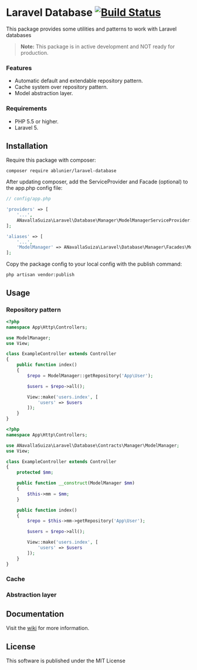 # Laravel Database [![Build Status](https://travis-ci.org/ablunier/laravel-database.svg?branch=master)](https://travis-ci.org/ablunier/laravel-database)

This package provides some utilities and patterns to work with Laravel databases


> **Note:** This package is in active development and NOT ready for production.

### Features
* Automatic default and extendable repository pattern.
* Cache system over repository pattern.
* Model abstraction layer.

### Requirements
* PHP 5.5 or higher.
* Laravel 5.

## Installation

Require this package with composer:
```
composer require ablunier/laravel-database
```

After updating composer, add the ServiceProvider and Facade (optional) to the app.php config file:
```php
// config/app.php

'providers' => [
    '...',
    ANavallaSuiza\Laravel\Database\Manager\ModelManagerServiceProvider::class,
];

'aliases' => [
    '...',
    'ModelManager' => ANavallaSuiza\Laravel\Database\Manager\Facades\ModelManager::class,
];
```

Copy the package config to your local config with the publish command:
```
php artisan vendor:publish
```

## Usage

### Repository pattern
```php
<?php
namespace App\Http\Controllers;

use ModelManager;
use View;

class ExampleController extends Controller
{
    public function index()
    {
        $repo = ModelManager::getRepository('App\User');

        $users = $repo->all();

        View::make('users.index', [
            'users' => $users
        ]);
    }
}
```

```php
<?php
namespace App\Http\Controllers;

use ANavallaSuiza\Laravel\Database\Contracts\Manager\ModelManager;
use View;

class ExampleController extends Controller
{
    protected $mm;

    public function __construct(ModelManager $mm)
    {
        $this->mm = $mm;
    }

    public function index()
    {
        $repo = $this->mm->getRepository('App\User');

        $users = $repo->all();

        View::make('users.index', [
            'users' => $users
        ]);
    }
}
```

### Cache

### Abstraction layer

## Documentation

Visit the [wiki](https://github.com/ablunier/laravel-database/wiki) for more information.

## License

This software is published under the MIT License
